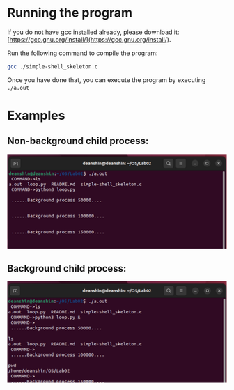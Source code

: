 # Running the program

If you do not have gcc installed already, please download it: [https://gcc.gnu.org/install/](https://gcc.gnu.org/install/).

Run the following command to compile the program:

```sh
gcc ./simple-shell_skeleton.c
```

Once you have done that, you can execute the program by executing `./a.out`

# Examples

## Non-background child process:

![Non-background loop](./NonBackground.png)

## Background child process:

![Background loop](./Background.png)
